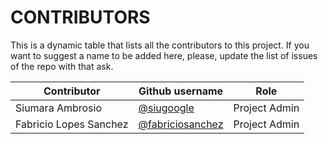 # CONTRIBUTORS

This is a dynamic table that lists all the contributors to this project. If you want to suggest a name to be added here, please, update the list of issues of the repo with that ask.

| Contributor | Github username | Role |
| ---------- | ---------- | ---------- |
| Siumara Ambrosio | [@siugoogle](https://github.com/ernani) | Project Admin |
| Fabricio Lopes Sanchez | [@fabriciosanchez](https://github.com/fabriciosanchez) | Project Admin |